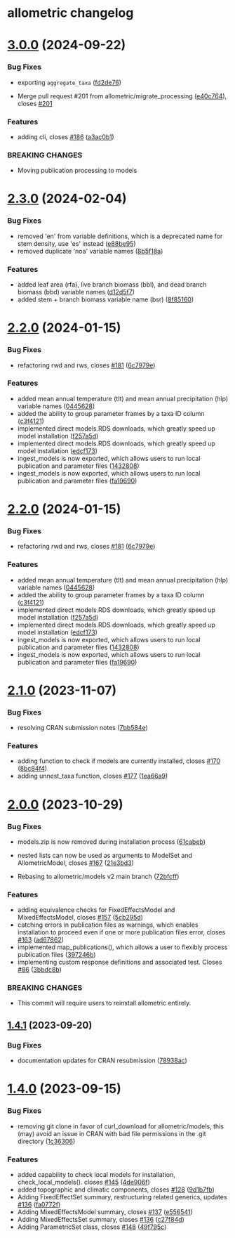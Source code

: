 # allometric changelog

# [3.0.0](https://github.com/brycefrank/allometric/compare/v2.3.0...v3.0.0) (2024-09-22)


### Bug Fixes

* exporting `aggregate_taxa` ([fd2de76](https://github.com/brycefrank/allometric/commit/fd2de7643420b5edb86b415bf9c05abc5d2b3b51))


* Merge pull request #201 from allometric/migrate_processing ([e40c764](https://github.com/brycefrank/allometric/commit/e40c764db2a58782f90b1b71c839e09456436c9e)), closes [#201](https://github.com/brycefrank/allometric/issues/201)


### Features

* adding cli, closes [#186](https://github.com/brycefrank/allometric/issues/186) ([a3ac0b1](https://github.com/brycefrank/allometric/commit/a3ac0b163a836012d928d0089d9d410d28cea479))


### BREAKING CHANGES

* Moving publication processing to models

# [2.3.0](https://github.com/allometric/allometric/compare/v2.2.0...v2.3.0) (2024-02-04)


### Bug Fixes

* removed 'en' from variable definitions, which is a deprecated name for stem density, use 'es' instead ([e88be95](https://github.com/allometric/allometric/commit/e88be958386b8b27c93c7bd90e885c819c1c8b9b))
* removed duplicate 'noa' variable names ([8b5f18a](https://github.com/allometric/allometric/commit/8b5f18ab28357c2e020ee330dbd13dd9e937c93b))


### Features

* added leaf area (rfa), live branch biomass (bbl), and dead branch biomass (bbd) variable names ([d12d5f7](https://github.com/allometric/allometric/commit/d12d5f76a0aa7f5c741aa76bfef2ebbefffc61be))
* added stem + branch biomass variable name (bsr) ([8f85160](https://github.com/allometric/allometric/commit/8f8516049d12766ac489c58fa26e87e3148b260d))

# [2.2.0](https://github.com/allometric/allometric/compare/v2.1.0...v2.2.0) (2024-01-15)


### Bug Fixes

* refactoring rwd and rws, closes [#181](https://github.com/allometric/allometric/issues/181) ([6c7979e](https://github.com/allometric/allometric/commit/6c7979e1365498a9424d4196e7d6344ecde88c15))


### Features

* added mean annual temperature (tlt) and mean annual precipitation (hlp) variable names ([0445628](https://github.com/allometric/allometric/commit/0445628a11713855a59d938612a2dd171406ba5b))
* added the ability to group parameter frames by a taxa ID column ([c3f4121](https://github.com/allometric/allometric/commit/c3f4121552c594a669afec4b7b7eca19e84f987e))
* implemented direct models.RDS downloads, which greatly speed up model installation ([f257a5d](https://github.com/allometric/allometric/commit/f257a5ddc4749467de82fd8a3fde1df643269c11))
* implemented direct models.RDS downloads, which greatly speed up model installation ([edcf173](https://github.com/allometric/allometric/commit/edcf173bb62782525ac7e580211bb272d3052519))
* ingest_models is now exported, which allows users to run local publication and parameter files ([1432808](https://github.com/allometric/allometric/commit/14328089b0cfb7f8c4f57f9ea976bf0c620c3e8d))
* ingest_models is now exported, which allows users to run local publication and parameter files ([fa19690](https://github.com/allometric/allometric/commit/fa19690a7152481f37069aea5246dc6bf563844b))

# [2.2.0](https://github.com/allometric/allometric/compare/v2.1.0...v2.2.0) (2024-01-15)


### Bug Fixes

* refactoring rwd and rws, closes [#181](https://github.com/allometric/allometric/issues/181) ([6c7979e](https://github.com/allometric/allometric/commit/6c7979e1365498a9424d4196e7d6344ecde88c15))


### Features

* added mean annual temperature (tlt) and mean annual precipitation (hlp) variable names ([0445628](https://github.com/allometric/allometric/commit/0445628a11713855a59d938612a2dd171406ba5b))
* added the ability to group parameter frames by a taxa ID column ([c3f4121](https://github.com/allometric/allometric/commit/c3f4121552c594a669afec4b7b7eca19e84f987e))
* implemented direct models.RDS downloads, which greatly speed up model installation ([f257a5d](https://github.com/allometric/allometric/commit/f257a5ddc4749467de82fd8a3fde1df643269c11))
* implemented direct models.RDS downloads, which greatly speed up model installation ([edcf173](https://github.com/allometric/allometric/commit/edcf173bb62782525ac7e580211bb272d3052519))
* ingest_models is now exported, which allows users to run local publication and parameter files ([1432808](https://github.com/allometric/allometric/commit/14328089b0cfb7f8c4f57f9ea976bf0c620c3e8d))
* ingest_models is now exported, which allows users to run local publication and parameter files ([fa19690](https://github.com/allometric/allometric/commit/fa19690a7152481f37069aea5246dc6bf563844b))

# [2.1.0](https://github.com/allometric/allometric/compare/v2.0.0...v2.1.0) (2023-11-07)


### Bug Fixes

* resolving CRAN submission notes ([7bb584e](https://github.com/allometric/allometric/commit/7bb584ec39dcf03c7596e74ca2eb229a7eb9bebf))


### Features

* adding function to check if models are currently installed, closes [#170](https://github.com/allometric/allometric/issues/170) ([8bc84f4](https://github.com/allometric/allometric/commit/8bc84f423d7a9f8e35eaf0b181648b222d3d9417))
* adding unnest_taxa function, closes [#177](https://github.com/allometric/allometric/issues/177) ([1ea66a9](https://github.com/allometric/allometric/commit/1ea66a966043bf63ceeb70d9abb37d80602c3c69))

# [2.0.0](https://github.com/allometric/allometric/compare/v1.4.1...v2.0.0) (2023-10-29)


### Bug Fixes

* models.zip is now removed during installation process ([61cabeb](https://github.com/allometric/allometric/commit/61cabebd1ce084306370aa324032daa782c70eb2))
* nested lists can now be used as arguments to ModelSet and AllometricModel, closes [#167](https://github.com/allometric/allometric/issues/167) ([21e3bd3](https://github.com/allometric/allometric/commit/21e3bd35c4446acb13bda39e0d6a10329f4a8932))


* Rebasing to allometric/models v2 main branch ([72bfcff](https://github.com/allometric/allometric/commit/72bfcff96755fb8dfac4389949442fb36b7da30f))


### Features

* adding equivalence checks for FixedEffectsModel and MixedEffectsModel, closes [#157](https://github.com/allometric/allometric/issues/157) ([5cb295d](https://github.com/allometric/allometric/commit/5cb295d3fe65b8b9359ce049bccd22cad0666e20))
* catching errors in publication files as warnings, which enables installation to proceed even if one or more publication files error, closes [#163](https://github.com/allometric/allometric/issues/163) ([ad67862](https://github.com/allometric/allometric/commit/ad6786218b40e662dc425fb946e58d9deb443203))
* implemented map_publications(), which allows a user to flexibly process publication files ([397246b](https://github.com/allometric/allometric/commit/397246b11af8fdb62b5ae3661f55584cfc95e8d0))
* implementing custom response definitions and associated test. Closes [#86](https://github.com/allometric/allometric/issues/86) ([3bbdc8b](https://github.com/allometric/allometric/commit/3bbdc8b3287ca283dabddb220724dddab1615ba0))


### BREAKING CHANGES

* This commit will require users to reinstall allometric
entirely.

## [1.4.1](https://github.com/brycefrank/allometric/compare/v1.4.0...v1.4.1) (2023-09-20)


### Bug Fixes

* documentation updates for CRAN resubmission ([78938ac](https://github.com/brycefrank/allometric/commit/78938acd11ec64824f0779de2f84f5b8a38c3bbf))

# [1.4.0](https://github.com/allometric/allometric/compare/v1.3.1...v1.4.0) (2023-09-15)


### Bug Fixes

* removing git clone in favor of curl_download for allometric/models, this (may) avoid an issue in CRAN with bad file permissions in the .git directory ([1c36306](https://github.com/allometric/allometric/commit/1c36306426fb686d64d3a7ed962e864bd4f8e4ab))


### Features

* added capability to check local models for installation, check_local_models(). closes [#145](https://github.com/allometric/allometric/issues/145) ([4de906f](https://github.com/allometric/allometric/commit/4de906f26ea3cad5d8ab1f048a984ba731a88b08))
* added topographic and climatic components, closes [#128](https://github.com/allometric/allometric/issues/128) ([9d1b7fb](https://github.com/allometric/allometric/commit/9d1b7fbe63eb61c77d500a7a7549f5ab599a69a9))
* Adding FixedEffectSet summary, restructuring related generics, updates [#136](https://github.com/allometric/allometric/issues/136) ([fa0772f](https://github.com/allometric/allometric/commit/fa0772f6e6007079d8d68383f79f121c5c77f8a1))
* Adding MixedEffectsModel summary, closes [#137](https://github.com/allometric/allometric/issues/137) ([e556541](https://github.com/allometric/allometric/commit/e556541c868d1ca48a66180666b58527e2c83318))
* Adding MixedEffectsSet summary, closes [#136](https://github.com/allometric/allometric/issues/136) ([c27f84d](https://github.com/allometric/allometric/commit/c27f84d35f653d0b52ead57a8345ed911988486a))
* Adding ParametricSet class, closes [#148](https://github.com/allometric/allometric/issues/148) ([49f795c](https://github.com/allometric/allometric/commit/49f795c0e3e2eb4988d4b33547b0e214518cf4d7))
